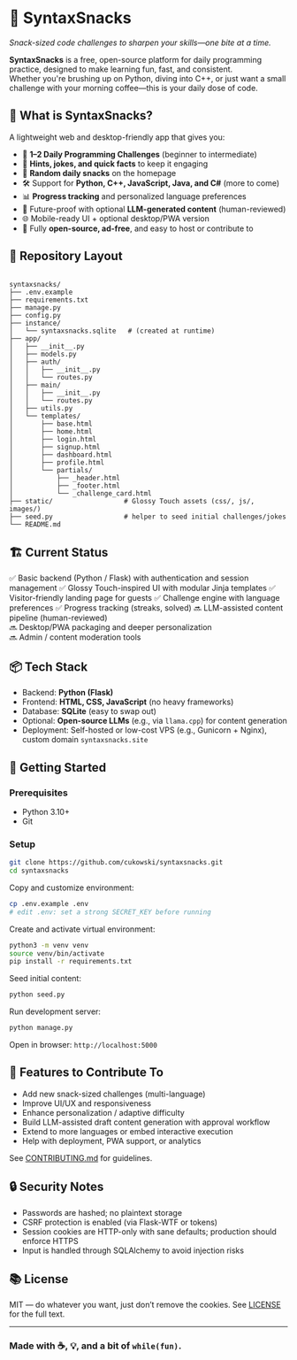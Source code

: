 # 🧠 SyntaxSnacks  
*Snack-sized code challenges to sharpen your skills—one bite at a time.*

**SyntaxSnacks** is a free, open-source platform for daily programming practice, designed to make learning fun, fast, and consistent.  
Whether you're brushing up on Python, diving into C++, or just want a small challenge with your morning coffee—this is your daily dose of code.

## 🍪 What is SyntaxSnacks?

A lightweight web and desktop-friendly app that gives you:

- 🧩 **1–2 Daily Programming Challenges** (beginner to intermediate)  
- 💬 **Hints, jokes, and quick facts** to keep it engaging
- 🎉 **Random daily snacks** on the homepage
- 🛠️ Support for **Python, C++, JavaScript, Java, and C#** (more to come)  
- 📊 **Progress tracking** and personalized language preferences  
- 🤖 Future-proof with optional **LLM-generated content** (human-reviewed)  
- 🌐 Mobile-ready UI + optional desktop/PWA version  
- 🌱 Fully **open-source, ad-free**, and easy to host or contribute to  

## 📁 Repository Layout

```

syntaxsnacks/
├── .env.example
├── requirements.txt
├── manage.py
├── config.py
├── instance/
│   └── syntaxsnacks.sqlite   # (created at runtime)
├── app/
│   ├── __init__.py
│   ├── models.py
│   ├── auth/
│   │   ├── __init__.py
│   │   └── routes.py
│   ├── main/
│   │   ├── __init__.py
│   │   └── routes.py
│   ├── utils.py
│   └── templates/
│       ├── base.html
│       ├── home.html
│       ├── login.html
│       ├── signup.html
│       ├── dashboard.html
│       ├── profile.html
│       └── partials/
│           ├── _header.html
│           ├── _footer.html
│           └── _challenge_card.html
├── static/                  # Glossy Touch assets (css/, js/, images/)
├── seed.py                  # helper to seed initial challenges/jokes
└── README.md

```

## 🏗️ Current Status

✅ Basic backend (Python / Flask) with authentication and session management
✅ Glossy Touch-inspired UI with modular Jinja templates
✅ Visitor-friendly landing page for guests
✅ Challenge engine with language preferences
✅ Progress tracking (streaks, solved)
🔜 LLM-assisted content pipeline (human-reviewed)  
🔜 Desktop/PWA packaging and deeper personalization  
🔜 Admin / content moderation tools  

## 📦 Tech Stack

- Backend: **Python (Flask)**  
- Frontend: **HTML, CSS, JavaScript** (no heavy frameworks)  
- Database: **SQLite** (easy to swap out)  
- Optional: **Open-source LLMs** (e.g., via `llama.cpp`) for content generation  
- Deployment: Self-hosted or low-cost VPS (e.g., Gunicorn + Nginx), custom domain `syntaxsnacks.site`  

## 🚀 Getting Started

### Prerequisites

- Python 3.10+  
- Git  

### Setup

```bash
git clone https://github.com/cukowski/syntaxsnacks.git
cd syntaxsnacks
````

Copy and customize environment:

```bash
cp .env.example .env
# edit .env: set a strong SECRET_KEY before running
```

Create and activate virtual environment:

```bash
python3 -m venv venv
source venv/bin/activate
pip install -r requirements.txt
```

Seed initial content:

```bash
python seed.py
```

Run development server:

```bash
python manage.py
```

Open in browser: `http://localhost:5000`

## 🧠 Features to Contribute To

* Add new snack-sized challenges (multi-language)
* Improve UI/UX and responsiveness
* Enhance personalization / adaptive difficulty
* Build LLM-assisted draft content generation with approval workflow
* Extend to more languages or embed interactive execution
* Help with deployment, PWA support, or analytics

See [CONTRIBUTING.md](CONTRIBUTING.md) for guidelines.

## 🔒 Security Notes

* Passwords are hashed; no plaintext storage
* CSRF protection is enabled (via Flask-WTF or tokens)
* Session cookies are HTTP-only with sane defaults; production should enforce HTTPS
* Input is handled through SQLAlchemy to avoid injection risks

## 📚 License

MIT — do whatever you want, just don’t remove the cookies. See
[LICENSE](LICENSE) for the full text.

---

### Made with ☕, 💡, and a bit of `while(fun)`.

